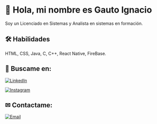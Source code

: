 
# 👋 Hola, mi nombre es Gauto Ignacio

Soy un Licenciado en Sistemas y Analista en sistemas en formación.


## 🛠 Habilidades
HTML, CSS, Java, C, C++, React Native, FireBase.


## 🔎 Buscame en:

[![LinkedIn](https://img.shields.io/badge/LinkedIn-Gauto_Ignacio-0077B5?style=for-the-badge&logo=linkedin&logoColor=white&labelColor=101010)](https://www.linkedin.com/in/ignacio-diego-gauto)

[![Instagram](https://img.shields.io/badge/Instagram-@1igna_gauto1-E4405F?style=for-the-badge&logo=instagram&logoColor=white&labelColor=101010)](https://www.instagram.com/1igna_gauto1/)


## ✉ Contactame:

[![Email](https://img.shields.io/badge/Email-ignaciogauto40-44a3f1?style=for-the-badge&logo=gmail&logoColor=white&labelColor=101010)](https://ignaciogauto40@gmail.com)
